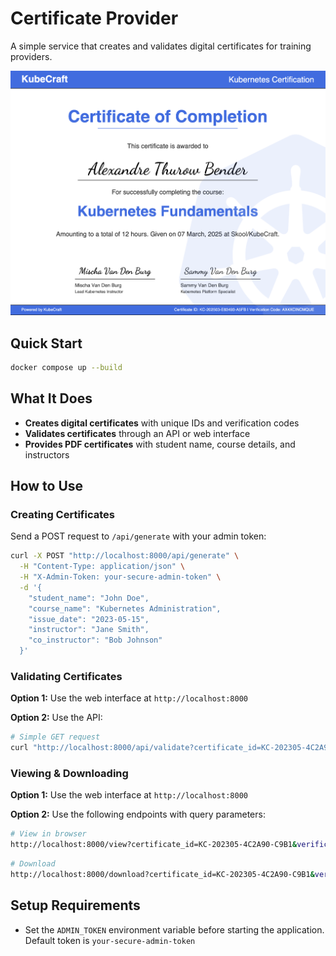 # Certificate Provider

A simple service that creates and validates digital certificates for training providers.

![certificate example](assets/certificate-example.png)

## Quick Start

```bash
docker compose up --build
```

## What It Does

- **Creates digital certificates** with unique IDs and verification codes
- **Validates certificates** through an API or web interface
- **Provides PDF certificates** with student name, course details, and instructors

## How to Use

### Creating Certificates

Send a POST request to `/api/generate` with your admin token:

```bash
curl -X POST "http://localhost:8000/api/generate" \
  -H "Content-Type: application/json" \
  -H "X-Admin-Token: your-secure-admin-token" \
  -d '{
    "student_name": "John Doe",
    "course_name": "Kubernetes Administration",
    "issue_date": "2023-05-15",
    "instructor": "Jane Smith",
    "co_instructor": "Bob Johnson"
  }'
```

### Validating Certificates

**Option 1:** Use the web interface at `http://localhost:8000`

**Option 2:** Use the API:

```bash
# Simple GET request
curl "http://localhost:8000/api/validate?certificate_id=KC-202305-4C2A90-C9B1&verification_code=WEDGD0HZII0B"
```

### Viewing & Downloading

**Option 1:** Use the web interface at `http://localhost:8000`

**Option 2:** Use the following endpoints with query parameters:

```bash
# View in browser
http://localhost:8000/view?certificate_id=KC-202305-4C2A90-C9B1&verification_code=WEDGD0HZII0B
```

```bash
# Download
http://localhost:8000/download?certificate_id=KC-202305-4C2A90-C9B1&verification_code=WEDGD0HZII0B
```

## Setup Requirements

- Set the `ADMIN_TOKEN` environment variable before starting the application. Default token is `your-secure-admin-token`
